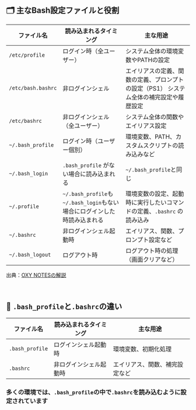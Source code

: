 ## 🗂️ 主なBash設定ファイルと役割

| ファイル名 | 読み込まれるタイミング | 主な用途 |
|----------------------|-------------------|-------------------|
| `/etc/profile` | ログイン時（全ユーザー） | システム全体の環境変数やPATHの設定 |
| `/etc/bash.bashrc`  | 非ログインシェル | エイリアスの定義、関数の定義、プロンプトの設定（PS1） システム全体の補完設定や履歴設定|
| `/etc/bashrc` | 非ログインシェル（全ユーザー）| システム全体の関数やエイリアス設定 |
| `~/.bash_profile` | ログイン時（ユーザー個別）| 環境変数、PATH、カスタムスクリプトの読み込みなど |
|  `~/.bash_login` | `.bash_profile` がない場合に読み込まれる | `~/.bash_profile`と同じ |
| `~/.profile` | `~/.bash_profile`も`~/.bash_login`もない場合にログインした時読み込まれる | 環境変数の設定、起動時に実行したいコマンドの定義、`.bashrc` の読み込み |
| `~/.bashrc` | 非ログインシェル起動時 | エイリアス、関数、プロンプト設定など |
| `~/.bash_logout` | ログアウト時 | ログアウト時の処理（画面クリアなど）|

出典：[OXY NOTESの解説](https://oxynotes.com/?p=5418)

<br>

## 🔄 `.bash_profile`と`.bashrc`の違い

| ファイル名 | 読み込まれるタイミング | 主な用途 |
|-------------------|-------------------|-----------------|
| `.bash_profile` | ログインシェル起動時 |環境変数、初期化処理 |
| `.bashrc` | 非ログインシェル起動時 | エイリアス、関数、補完設定など |

### 多くの環境では、`.bash_profile`の中で`.bashrc`を読み込むように設定されています

